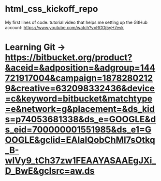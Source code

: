 # html_css_kickoff_repo
My first lines of code.
tutorial video that helps me setting up the GitHub account: https://www.youtube.com/watch?v=RGOj5yH7evk
# Learning Git -> https://bitbucket.org/product?&aceid=&adposition=&adgroup=144721917004&campaign=18782802129&creative=632098332436&device=c&keyword=bitbucket&matchtype=e&network=g&placement=&ds_kids=p74053681338&ds_e=GOOGLE&ds_eid=700000001551985&ds_e1=GOOGLE&gclid=EAIaIQobChMI7sOtkq_B-wIVy9_tCh37zw1FEAAYASAAEgJXi_D_BwE&gclsrc=aw.ds
